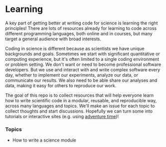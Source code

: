 # Learning

A key part of getting better at writing code for science is learning the right principles! There are lots of resources already for learning to code across different programming languages, both online and in courses, but many target a general audience with broad interests.

Coding in science is different because as scientists we have unique backgrounds and goals. Sometimes we start with significant quantitative or computing experience, but it's often limited to a single coding environment or problem setting. We don't want or need to become professional software developers. But we use and interact with and write complex software every day, whether to implement our experiments, analyze our data, or communicate our results. We also need to be able share our analyses and data, making it easy for others to reproduce our work. 

The goal of this repo is to collect resources that will help everyone learn how to write scientific code in a modular, reusable, and reproducible way, across many languages and topics. We'll make an issue for each topic to collect thoughts and start discussions. Hopefully we can turn some into tutorials or interactive sites (e.g. using [adventure time](https://github.com/maxogden/adventure-time))!

### Topics

- How to write a science module



